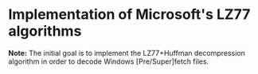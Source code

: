 # Implementation of Microsoft's LZ77 algorithms
**Note:** The initial goal is to implement the LZ77+Huffman decompression algorithm in order to decode Windows [Pre/Super]fetch files.
